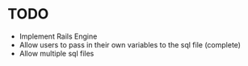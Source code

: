 # TODO

* Implement Rails Engine
* Allow users to pass in their own variables to the sql file (complete)
* Allow multiple sql files